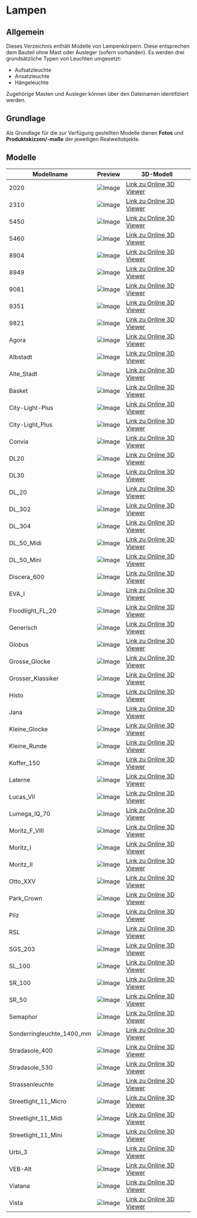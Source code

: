 # Lampen
## Allgemein
Dieses Verzeichnis enthält Modelle von Lampenkörpern. Diese entsprechen dem Bauteil ohne Mast oder Ausleger (sofern vorhanden). 
Es werden drei grundsätzliche Typen von Leuchten umgesetzt:
- Aufsatzleuchte
- Ansatzleuchte
- Hängeleuchte

Zugehörige Masten und Ausleger können über den Dateinamen identifiziert werden.

## Grundlage
Als Grundlage für die zur Verfügung gestellten Modelle dienen **Fotos** und **Produktskizzen/-maße** der jeweiligen Realweltobjekte. 
## Modelle 
 | Modellname | Preview | 3D-Modell | 
 | --- | --- | --- |
| 2020 |![Image](../../Thumbnails/Lampen/2020.jpg)|[Link zu Online 3D Viewer](https://3dviewer.net/embed.html#model=https://github.com/rostock/3DModels/blob/dev/GLBFiles/Beleuchtung/Lampen/2020.glb$camera=0,0,0$cameramode=perspective$envsettings=fishermans_bastion,on$backgroundcolor=200,200,200,255$defaultcolor=200,200,200$edgesettings=off,0,0,0,20)  |
| 2310 |![Image](../../Thumbnails/Lampen/2310.jpg)|[Link zu Online 3D Viewer](https://3dviewer.net/embed.html#model=https://github.com/rostock/3DModels/blob/dev/GLBFiles/Beleuchtung/Lampen/2310.glb$camera=0,0,0$cameramode=perspective$envsettings=fishermans_bastion,on$backgroundcolor=200,200,200,255$defaultcolor=200,200,200$edgesettings=off,0,0,0,20)  |
| 5450 |![Image](../../Thumbnails/Lampen/5450.jpg)|[Link zu Online 3D Viewer](https://3dviewer.net/embed.html#model=https://github.com/rostock/3DModels/blob/dev/GLBFiles/Beleuchtung/Lampen/5450.glb$camera=0,0,0$cameramode=perspective$envsettings=fishermans_bastion,on$backgroundcolor=200,200,200,255$defaultcolor=200,200,200$edgesettings=off,0,0,0,20)  |
| 5460 |![Image](../../Thumbnails/Lampen/5460.jpg)|[Link zu Online 3D Viewer](https://3dviewer.net/embed.html#model=https://github.com/rostock/3DModels/blob/dev/GLBFiles/Beleuchtung/Lampen/5460.glb$camera=0,0,0$cameramode=perspective$envsettings=fishermans_bastion,on$backgroundcolor=200,200,200,255$defaultcolor=200,200,200$edgesettings=off,0,0,0,20)  |
| 8904 |![Image](../../Thumbnails/Lampen/8904.jpg)|[Link zu Online 3D Viewer](https://3dviewer.net/embed.html#model=https://github.com/rostock/3DModels/blob/dev/GLBFiles/Beleuchtung/Lampen/8904.glb$camera=0,0,0$cameramode=perspective$envsettings=fishermans_bastion,on$backgroundcolor=200,200,200,255$defaultcolor=200,200,200$edgesettings=off,0,0,0,20)  |
| 8949 |![Image](../../Thumbnails/Lampen/8949.jpg)|[Link zu Online 3D Viewer](https://3dviewer.net/embed.html#model=https://github.com/rostock/3DModels/blob/dev/GLBFiles/Beleuchtung/Lampen/8949.glb$camera=0,0,0$cameramode=perspective$envsettings=fishermans_bastion,on$backgroundcolor=200,200,200,255$defaultcolor=200,200,200$edgesettings=off,0,0,0,20)  |
| 9081 |![Image](../../Thumbnails/Lampen/9081.jpg)|[Link zu Online 3D Viewer](https://3dviewer.net/embed.html#model=https://github.com/rostock/3DModels/blob/dev/GLBFiles/Beleuchtung/Lampen/9081.glb$camera=0,0,0$cameramode=perspective$envsettings=fishermans_bastion,on$backgroundcolor=200,200,200,255$defaultcolor=200,200,200$edgesettings=off,0,0,0,20)  |
| 9351 |![Image](../../Thumbnails/Lampen/9351.jpg)|[Link zu Online 3D Viewer](https://3dviewer.net/embed.html#model=https://github.com/rostock/3DModels/blob/dev/GLBFiles/Beleuchtung/Lampen/9351.glb$camera=0,0,0$cameramode=perspective$envsettings=fishermans_bastion,on$backgroundcolor=200,200,200,255$defaultcolor=200,200,200$edgesettings=off,0,0,0,20)  |
| 9821 |![Image](../../Thumbnails/Lampen/9821.jpg)|[Link zu Online 3D Viewer](https://3dviewer.net/embed.html#model=https://github.com/rostock/3DModels/blob/dev/GLBFiles/Beleuchtung/Lampen/9821.glb$camera=0,0,0$cameramode=perspective$envsettings=fishermans_bastion,on$backgroundcolor=200,200,200,255$defaultcolor=200,200,200$edgesettings=off,0,0,0,20)  |
| Agora |![Image](../../Thumbnails/Lampen/Agora.jpg)|[Link zu Online 3D Viewer](https://3dviewer.net/embed.html#model=https://github.com/rostock/3DModels/blob/dev/GLBFiles/Beleuchtung/Lampen/Agora.glb$camera=0,0,0$cameramode=perspective$envsettings=fishermans_bastion,on$backgroundcolor=200,200,200,255$defaultcolor=200,200,200$edgesettings=off,0,0,0,20)  |
| Albstadt |![Image](../../Thumbnails/Lampen/Albstadt.jpg)|[Link zu Online 3D Viewer](https://3dviewer.net/embed.html#model=https://github.com/rostock/3DModels/blob/dev/GLBFiles/Beleuchtung/Lampen/Albstadt.glb$camera=0,0,0$cameramode=perspective$envsettings=fishermans_bastion,on$backgroundcolor=200,200,200,255$defaultcolor=200,200,200$edgesettings=off,0,0,0,20)  |
| Alte_Stadt |![Image](../../Thumbnails/Lampen/Alte_Stadt.jpg)|[Link zu Online 3D Viewer](https://3dviewer.net/embed.html#model=https://github.com/rostock/3DModels/blob/dev/GLBFiles/Beleuchtung/Lampen/Alte_Stadt.glb$camera=0,0,0$cameramode=perspective$envsettings=fishermans_bastion,on$backgroundcolor=200,200,200,255$defaultcolor=200,200,200$edgesettings=off,0,0,0,20)  |
| Basket |![Image](../../Thumbnails/Lampen/Basket.jpg)|[Link zu Online 3D Viewer](https://3dviewer.net/embed.html#model=https://github.com/rostock/3DModels/blob/dev/GLBFiles/Beleuchtung/Lampen/Basket.glb$camera=0,0,0$cameramode=perspective$envsettings=fishermans_bastion,on$backgroundcolor=200,200,200,255$defaultcolor=200,200,200$edgesettings=off,0,0,0,20)  |
| City-Light-Plus |![Image](../../Thumbnails/Lampen/City-Light-Plus.jpg)|[Link zu Online 3D Viewer](https://3dviewer.net/embed.html#model=https://github.com/rostock/3DModels/blob/dev/GLBFiles/Beleuchtung/Lampen/City-Light-Plus.glb$camera=0,0,0$cameramode=perspective$envsettings=fishermans_bastion,on$backgroundcolor=200,200,200,255$defaultcolor=200,200,200$edgesettings=off,0,0,0,20)  |
| City-Light_Plus |![Image](../../Thumbnails/Lampen/City-Light_Plus.jpg)|[Link zu Online 3D Viewer](https://3dviewer.net/embed.html#model=https://github.com/rostock/3DModels/blob/dev/GLBFiles/Beleuchtung/Lampen/City-Light_Plus.glb$camera=0,0,0$cameramode=perspective$envsettings=fishermans_bastion,on$backgroundcolor=200,200,200,255$defaultcolor=200,200,200$edgesettings=off,0,0,0,20)  |
| Convia |![Image](../../Thumbnails/Lampen/Convia.jpg)|[Link zu Online 3D Viewer](https://3dviewer.net/embed.html#model=https://github.com/rostock/3DModels/blob/dev/GLBFiles/Beleuchtung/Lampen/Convia.glb$camera=0,0,0$cameramode=perspective$envsettings=fishermans_bastion,on$backgroundcolor=200,200,200,255$defaultcolor=200,200,200$edgesettings=off,0,0,0,20)  |
| DL20 |![Image](../../Thumbnails/Lampen/DL20.jpg)|[Link zu Online 3D Viewer](https://3dviewer.net/embed.html#model=https://github.com/rostock/3DModels/blob/dev/GLBFiles/Beleuchtung/Lampen/DL20.glb$camera=0,0,0$cameramode=perspective$envsettings=fishermans_bastion,on$backgroundcolor=200,200,200,255$defaultcolor=200,200,200$edgesettings=off,0,0,0,20)  |
| DL30 |![Image](../../Thumbnails/Lampen/DL30.jpg)|[Link zu Online 3D Viewer](https://3dviewer.net/embed.html#model=https://github.com/rostock/3DModels/blob/dev/GLBFiles/Beleuchtung/Lampen/DL30.glb$camera=0,0,0$cameramode=perspective$envsettings=fishermans_bastion,on$backgroundcolor=200,200,200,255$defaultcolor=200,200,200$edgesettings=off,0,0,0,20)  |
| DL_20 |![Image](../../Thumbnails/Lampen/DL_20.jpg)|[Link zu Online 3D Viewer](https://3dviewer.net/embed.html#model=https://github.com/rostock/3DModels/blob/dev/GLBFiles/Beleuchtung/Lampen/DL_20.glb$camera=0,0,0$cameramode=perspective$envsettings=fishermans_bastion,on$backgroundcolor=200,200,200,255$defaultcolor=200,200,200$edgesettings=off,0,0,0,20)  |
| DL_302 |![Image](../../Thumbnails/Lampen/DL_302.jpg)|[Link zu Online 3D Viewer](https://3dviewer.net/embed.html#model=https://github.com/rostock/3DModels/blob/dev/GLBFiles/Beleuchtung/Lampen/DL_302.glb$camera=0,0,0$cameramode=perspective$envsettings=fishermans_bastion,on$backgroundcolor=200,200,200,255$defaultcolor=200,200,200$edgesettings=off,0,0,0,20)  |
| DL_304 |![Image](../../Thumbnails/Lampen/DL_304.jpg)|[Link zu Online 3D Viewer](https://3dviewer.net/embed.html#model=https://github.com/rostock/3DModels/blob/dev/GLBFiles/Beleuchtung/Lampen/DL_304.glb$camera=0,0,0$cameramode=perspective$envsettings=fishermans_bastion,on$backgroundcolor=200,200,200,255$defaultcolor=200,200,200$edgesettings=off,0,0,0,20)  |
| DL_50_Midi |![Image](../../Thumbnails/Lampen/DL_50_Midi.jpg)|[Link zu Online 3D Viewer](https://3dviewer.net/embed.html#model=https://github.com/rostock/3DModels/blob/dev/GLBFiles/Beleuchtung/Lampen/DL_50_Midi.glb$camera=0,0,0$cameramode=perspective$envsettings=fishermans_bastion,on$backgroundcolor=200,200,200,255$defaultcolor=200,200,200$edgesettings=off,0,0,0,20)  |
| DL_50_Mini |![Image](../../Thumbnails/Lampen/DL_50_Mini.jpg)|[Link zu Online 3D Viewer](https://3dviewer.net/embed.html#model=https://github.com/rostock/3DModels/blob/dev/GLBFiles/Beleuchtung/Lampen/DL_50_Mini.glb$camera=0,0,0$cameramode=perspective$envsettings=fishermans_bastion,on$backgroundcolor=200,200,200,255$defaultcolor=200,200,200$edgesettings=off,0,0,0,20)  |
| Discera_600 |![Image](../../Thumbnails/Lampen/Discera_600.jpg)|[Link zu Online 3D Viewer](https://3dviewer.net/embed.html#model=https://github.com/rostock/3DModels/blob/dev/GLBFiles/Beleuchtung/Lampen/Discera_600.glb$camera=0,0,0$cameramode=perspective$envsettings=fishermans_bastion,on$backgroundcolor=200,200,200,255$defaultcolor=200,200,200$edgesettings=off,0,0,0,20)  |
| EVA_I |![Image](../../Thumbnails/Lampen/EVA_I.jpg)|[Link zu Online 3D Viewer](https://3dviewer.net/embed.html#model=https://github.com/rostock/3DModels/blob/dev/GLBFiles/Beleuchtung/Lampen/EVA_I.glb$camera=0,0,0$cameramode=perspective$envsettings=fishermans_bastion,on$backgroundcolor=200,200,200,255$defaultcolor=200,200,200$edgesettings=off,0,0,0,20)  |
| Floodlight_FL_20 |![Image](../../Thumbnails/Lampen/Floodlight_FL_20.jpg)|[Link zu Online 3D Viewer](https://3dviewer.net/embed.html#model=https://github.com/rostock/3DModels/blob/dev/GLBFiles/Beleuchtung/Lampen/Floodlight_FL_20.glb$camera=0,0,0$cameramode=perspective$envsettings=fishermans_bastion,on$backgroundcolor=200,200,200,255$defaultcolor=200,200,200$edgesettings=off,0,0,0,20)  |
| Generisch |![Image](../../Thumbnails/Lampen/Generisch.jpg)|[Link zu Online 3D Viewer](https://3dviewer.net/embed.html#model=https://github.com/rostock/3DModels/blob/dev/GLBFiles/Beleuchtung/Lampen/Generisch.glb$camera=0,0,0$cameramode=perspective$envsettings=fishermans_bastion,on$backgroundcolor=200,200,200,255$defaultcolor=200,200,200$edgesettings=off,0,0,0,20)  |
| Globus |![Image](../../Thumbnails/Lampen/Globus.jpg)|[Link zu Online 3D Viewer](https://3dviewer.net/embed.html#model=https://github.com/rostock/3DModels/blob/dev/GLBFiles/Beleuchtung/Lampen/Globus.glb$camera=0,0,0$cameramode=perspective$envsettings=fishermans_bastion,on$backgroundcolor=200,200,200,255$defaultcolor=200,200,200$edgesettings=off,0,0,0,20)  |
| Grosse_Glocke |![Image](../../Thumbnails/Lampen/Grosse_Glocke.jpg)|[Link zu Online 3D Viewer](https://3dviewer.net/embed.html#model=https://github.com/rostock/3DModels/blob/dev/GLBFiles/Beleuchtung/Lampen/Grosse_Glocke.glb$camera=0,0,0$cameramode=perspective$envsettings=fishermans_bastion,on$backgroundcolor=200,200,200,255$defaultcolor=200,200,200$edgesettings=off,0,0,0,20)  |
| Grosser_Klassiker |![Image](../../Thumbnails/Lampen/Grosser_Klassiker.jpg)|[Link zu Online 3D Viewer](https://3dviewer.net/embed.html#model=https://github.com/rostock/3DModels/blob/dev/GLBFiles/Beleuchtung/Lampen/Grosser_Klassiker.glb$camera=0,0,0$cameramode=perspective$envsettings=fishermans_bastion,on$backgroundcolor=200,200,200,255$defaultcolor=200,200,200$edgesettings=off,0,0,0,20)  |
| Histo |![Image](../../Thumbnails/Lampen/Histo.jpg)|[Link zu Online 3D Viewer](https://3dviewer.net/embed.html#model=https://github.com/rostock/3DModels/blob/dev/GLBFiles/Beleuchtung/Lampen/Histo.glb$camera=0,0,0$cameramode=perspective$envsettings=fishermans_bastion,on$backgroundcolor=200,200,200,255$defaultcolor=200,200,200$edgesettings=off,0,0,0,20)  |
| Jana |![Image](../../Thumbnails/Lampen/Jana.jpg)|[Link zu Online 3D Viewer](https://3dviewer.net/embed.html#model=https://github.com/rostock/3DModels/blob/dev/GLBFiles/Beleuchtung/Lampen/Jana.glb$camera=0,0,0$cameramode=perspective$envsettings=fishermans_bastion,on$backgroundcolor=200,200,200,255$defaultcolor=200,200,200$edgesettings=off,0,0,0,20)  |
| Kleine_Glocke |![Image](../../Thumbnails/Lampen/Kleine_Glocke.jpg)|[Link zu Online 3D Viewer](https://3dviewer.net/embed.html#model=https://github.com/rostock/3DModels/blob/dev/GLBFiles/Beleuchtung/Lampen/Kleine_Glocke.glb$camera=0,0,0$cameramode=perspective$envsettings=fishermans_bastion,on$backgroundcolor=200,200,200,255$defaultcolor=200,200,200$edgesettings=off,0,0,0,20)  |
| Kleine_Runde |![Image](../../Thumbnails/Lampen/Kleine_Runde.jpg)|[Link zu Online 3D Viewer](https://3dviewer.net/embed.html#model=https://github.com/rostock/3DModels/blob/dev/GLBFiles/Beleuchtung/Lampen/Kleine_Runde.glb$camera=0,0,0$cameramode=perspective$envsettings=fishermans_bastion,on$backgroundcolor=200,200,200,255$defaultcolor=200,200,200$edgesettings=off,0,0,0,20)  |
| Koffer_150 |![Image](../../Thumbnails/Lampen/Koffer_150.jpg)|[Link zu Online 3D Viewer](https://3dviewer.net/embed.html#model=https://github.com/rostock/3DModels/blob/dev/GLBFiles/Beleuchtung/Lampen/Koffer_150.glb$camera=0,0,0$cameramode=perspective$envsettings=fishermans_bastion,on$backgroundcolor=200,200,200,255$defaultcolor=200,200,200$edgesettings=off,0,0,0,20)  |
| Laterne |![Image](../../Thumbnails/Lampen/Laterne.jpg)|[Link zu Online 3D Viewer](https://3dviewer.net/embed.html#model=https://github.com/rostock/3DModels/blob/dev/GLBFiles/Beleuchtung/Lampen/Laterne.glb$camera=0,0,0$cameramode=perspective$envsettings=fishermans_bastion,on$backgroundcolor=200,200,200,255$defaultcolor=200,200,200$edgesettings=off,0,0,0,20)  |
| Lucas_VII |![Image](../../Thumbnails/Lampen/Lucas_VII.jpg)|[Link zu Online 3D Viewer](https://3dviewer.net/embed.html#model=https://github.com/rostock/3DModels/blob/dev/GLBFiles/Beleuchtung/Lampen/Lucas_VII.glb$camera=0,0,0$cameramode=perspective$envsettings=fishermans_bastion,on$backgroundcolor=200,200,200,255$defaultcolor=200,200,200$edgesettings=off,0,0,0,20)  |
| Lumega_IQ_70 |![Image](../../Thumbnails/Lampen/Lumega_IQ_70.jpg)|[Link zu Online 3D Viewer](https://3dviewer.net/embed.html#model=https://github.com/rostock/3DModels/blob/dev/GLBFiles/Beleuchtung/Lampen/Lumega_IQ_70.glb$camera=0,0,0$cameramode=perspective$envsettings=fishermans_bastion,on$backgroundcolor=200,200,200,255$defaultcolor=200,200,200$edgesettings=off,0,0,0,20)  |
| Moritz_F_VIII |![Image](../../Thumbnails/Lampen/Moritz_F_VIII.jpg)|[Link zu Online 3D Viewer](https://3dviewer.net/embed.html#model=https://github.com/rostock/3DModels/blob/dev/GLBFiles/Beleuchtung/Lampen/Moritz_F_VIII.glb$camera=0,0,0$cameramode=perspective$envsettings=fishermans_bastion,on$backgroundcolor=200,200,200,255$defaultcolor=200,200,200$edgesettings=off,0,0,0,20)  |
| Moritz_I |![Image](../../Thumbnails/Lampen/Moritz_I.jpg)|[Link zu Online 3D Viewer](https://3dviewer.net/embed.html#model=https://github.com/rostock/3DModels/blob/dev/GLBFiles/Beleuchtung/Lampen/Moritz_I.glb$camera=0,0,0$cameramode=perspective$envsettings=fishermans_bastion,on$backgroundcolor=200,200,200,255$defaultcolor=200,200,200$edgesettings=off,0,0,0,20)  |
| Moritz_II |![Image](../../Thumbnails/Lampen/Moritz_II.jpg)|[Link zu Online 3D Viewer](https://3dviewer.net/embed.html#model=https://github.com/rostock/3DModels/blob/dev/GLBFiles/Beleuchtung/Lampen/Moritz_II.glb$camera=0,0,0$cameramode=perspective$envsettings=fishermans_bastion,on$backgroundcolor=200,200,200,255$defaultcolor=200,200,200$edgesettings=off,0,0,0,20)  |
| Otto_XXV |![Image](../../Thumbnails/Lampen/Otto_XXV.jpg)|[Link zu Online 3D Viewer](https://3dviewer.net/embed.html#model=https://github.com/rostock/3DModels/blob/dev/GLBFiles/Beleuchtung/Lampen/Otto_XXV.glb$camera=0,0,0$cameramode=perspective$envsettings=fishermans_bastion,on$backgroundcolor=200,200,200,255$defaultcolor=200,200,200$edgesettings=off,0,0,0,20)  |
| Park_Crown |![Image](../../Thumbnails/Lampen/Park_Crown.jpg)|[Link zu Online 3D Viewer](https://3dviewer.net/embed.html#model=https://github.com/rostock/3DModels/blob/dev/GLBFiles/Beleuchtung/Lampen/Park_Crown.glb$camera=0,0,0$cameramode=perspective$envsettings=fishermans_bastion,on$backgroundcolor=200,200,200,255$defaultcolor=200,200,200$edgesettings=off,0,0,0,20)  |
| Pilz |![Image](../../Thumbnails/Lampen/Pilz.jpg)|[Link zu Online 3D Viewer](https://3dviewer.net/embed.html#model=https://github.com/rostock/3DModels/blob/dev/GLBFiles/Beleuchtung/Lampen/Pilz.glb$camera=0,0,0$cameramode=perspective$envsettings=fishermans_bastion,on$backgroundcolor=200,200,200,255$defaultcolor=200,200,200$edgesettings=off,0,0,0,20)  |
| RSL |![Image](../../Thumbnails/Lampen/RSL.jpg)|[Link zu Online 3D Viewer](https://3dviewer.net/embed.html#model=https://github.com/rostock/3DModels/blob/dev/GLBFiles/Beleuchtung/Lampen/RSL.glb$camera=0,0,0$cameramode=perspective$envsettings=fishermans_bastion,on$backgroundcolor=200,200,200,255$defaultcolor=200,200,200$edgesettings=off,0,0,0,20)  |
| SGS_203 |![Image](../../Thumbnails/Lampen/SGS_203.jpg)|[Link zu Online 3D Viewer](https://3dviewer.net/embed.html#model=https://github.com/rostock/3DModels/blob/dev/GLBFiles/Beleuchtung/Lampen/SGS_203.glb$camera=0,0,0$cameramode=perspective$envsettings=fishermans_bastion,on$backgroundcolor=200,200,200,255$defaultcolor=200,200,200$edgesettings=off,0,0,0,20)  |
| SL_100 |![Image](../../Thumbnails/Lampen/SL_100.jpg)|[Link zu Online 3D Viewer](https://3dviewer.net/embed.html#model=https://github.com/rostock/3DModels/blob/dev/GLBFiles/Beleuchtung/Lampen/SL_100.glb$camera=0,0,0$cameramode=perspective$envsettings=fishermans_bastion,on$backgroundcolor=200,200,200,255$defaultcolor=200,200,200$edgesettings=off,0,0,0,20)  |
| SR_100 |![Image](../../Thumbnails/Lampen/SR_100.jpg)|[Link zu Online 3D Viewer](https://3dviewer.net/embed.html#model=https://github.com/rostock/3DModels/blob/dev/GLBFiles/Beleuchtung/Lampen/SR_100.glb$camera=0,0,0$cameramode=perspective$envsettings=fishermans_bastion,on$backgroundcolor=200,200,200,255$defaultcolor=200,200,200$edgesettings=off,0,0,0,20)  |
| SR_50 |![Image](../../Thumbnails/Lampen/SR_50.jpg)|[Link zu Online 3D Viewer](https://3dviewer.net/embed.html#model=https://github.com/rostock/3DModels/blob/dev/GLBFiles/Beleuchtung/Lampen/SR_50.glb$camera=0,0,0$cameramode=perspective$envsettings=fishermans_bastion,on$backgroundcolor=200,200,200,255$defaultcolor=200,200,200$edgesettings=off,0,0,0,20)  |
| Semaphor |![Image](../../Thumbnails/Lampen/Semaphor.jpg)|[Link zu Online 3D Viewer](https://3dviewer.net/embed.html#model=https://github.com/rostock/3DModels/blob/dev/GLBFiles/Beleuchtung/Lampen/Semaphor.glb$camera=0,0,0$cameramode=perspective$envsettings=fishermans_bastion,on$backgroundcolor=200,200,200,255$defaultcolor=200,200,200$edgesettings=off,0,0,0,20)  |
| Sonderringleuchte_1400_mm |![Image](../../Thumbnails/Lampen/Sonderringleuchte_1400_mm.jpg)|[Link zu Online 3D Viewer](https://3dviewer.net/embed.html#model=https://github.com/rostock/3DModels/blob/dev/GLBFiles/Beleuchtung/Lampen/Sonderringleuchte_1400_mm.glb$camera=0,0,0$cameramode=perspective$envsettings=fishermans_bastion,on$backgroundcolor=200,200,200,255$defaultcolor=200,200,200$edgesettings=off,0,0,0,20)  |
| Stradasole_400 |![Image](../../Thumbnails/Lampen/Stradasole_400.jpg)|[Link zu Online 3D Viewer](https://3dviewer.net/embed.html#model=https://github.com/rostock/3DModels/blob/dev/GLBFiles/Beleuchtung/Lampen/Stradasole_400.glb$camera=0,0,0$cameramode=perspective$envsettings=fishermans_bastion,on$backgroundcolor=200,200,200,255$defaultcolor=200,200,200$edgesettings=off,0,0,0,20)  |
| Stradasole_530 |![Image](../../Thumbnails/Lampen/Stradasole_530.jpg)|[Link zu Online 3D Viewer](https://3dviewer.net/embed.html#model=https://github.com/rostock/3DModels/blob/dev/GLBFiles/Beleuchtung/Lampen/Stradasole_530.glb$camera=0,0,0$cameramode=perspective$envsettings=fishermans_bastion,on$backgroundcolor=200,200,200,255$defaultcolor=200,200,200$edgesettings=off,0,0,0,20)  |
| Strassenleuchte |![Image](../../Thumbnails/Lampen/Strassenleuchte.jpg)|[Link zu Online 3D Viewer](https://3dviewer.net/embed.html#model=https://github.com/rostock/3DModels/blob/dev/GLBFiles/Beleuchtung/Lampen/Strassenleuchte.glb$camera=0,0,0$cameramode=perspective$envsettings=fishermans_bastion,on$backgroundcolor=200,200,200,255$defaultcolor=200,200,200$edgesettings=off,0,0,0,20)  |
| Streetlight_11_Micro |![Image](../../Thumbnails/Lampen/Streetlight_11_Micro.jpg)|[Link zu Online 3D Viewer](https://3dviewer.net/embed.html#model=https://github.com/rostock/3DModels/blob/dev/GLBFiles/Beleuchtung/Lampen/Streetlight_11_Micro.glb$camera=0,0,0$cameramode=perspective$envsettings=fishermans_bastion,on$backgroundcolor=200,200,200,255$defaultcolor=200,200,200$edgesettings=off,0,0,0,20)  |
| Streetlight_11_Midi |![Image](../../Thumbnails/Lampen/Streetlight_11_Midi.jpg)|[Link zu Online 3D Viewer](https://3dviewer.net/embed.html#model=https://github.com/rostock/3DModels/blob/dev/GLBFiles/Beleuchtung/Lampen/Streetlight_11_Midi.glb$camera=0,0,0$cameramode=perspective$envsettings=fishermans_bastion,on$backgroundcolor=200,200,200,255$defaultcolor=200,200,200$edgesettings=off,0,0,0,20)  |
| Streetlight_11_Mini |![Image](../../Thumbnails/Lampen/Streetlight_11_Mini.jpg)|[Link zu Online 3D Viewer](https://3dviewer.net/embed.html#model=https://github.com/rostock/3DModels/blob/dev/GLBFiles/Beleuchtung/Lampen/Streetlight_11_Mini.glb$camera=0,0,0$cameramode=perspective$envsettings=fishermans_bastion,on$backgroundcolor=200,200,200,255$defaultcolor=200,200,200$edgesettings=off,0,0,0,20)  |
| Urbi_3 |![Image](../../Thumbnails/Lampen/Urbi_3.jpg)|[Link zu Online 3D Viewer](https://3dviewer.net/embed.html#model=https://github.com/rostock/3DModels/blob/dev/GLBFiles/Beleuchtung/Lampen/Urbi_3.glb$camera=0,0,0$cameramode=perspective$envsettings=fishermans_bastion,on$backgroundcolor=200,200,200,255$defaultcolor=200,200,200$edgesettings=off,0,0,0,20)  |
| VEB-Alt |![Image](../../Thumbnails/Lampen/VEB-Alt.jpg)|[Link zu Online 3D Viewer](https://3dviewer.net/embed.html#model=https://github.com/rostock/3DModels/blob/dev/GLBFiles/Beleuchtung/Lampen/VEB-Alt.glb$camera=0,0,0$cameramode=perspective$envsettings=fishermans_bastion,on$backgroundcolor=200,200,200,255$defaultcolor=200,200,200$edgesettings=off,0,0,0,20)  |
| Viatana |![Image](../../Thumbnails/Lampen/Viatana.jpg)|[Link zu Online 3D Viewer](https://3dviewer.net/embed.html#model=https://github.com/rostock/3DModels/blob/dev/GLBFiles/Beleuchtung/Lampen/Viatana.glb$camera=0,0,0$cameramode=perspective$envsettings=fishermans_bastion,on$backgroundcolor=200,200,200,255$defaultcolor=200,200,200$edgesettings=off,0,0,0,20)  |
| Vista |![Image](../../Thumbnails/Lampen/Vista.jpg)|[Link zu Online 3D Viewer](https://3dviewer.net/embed.html#model=https://github.com/rostock/3DModels/blob/dev/GLBFiles/Beleuchtung/Lampen/Vista.glb$camera=0,0,0$cameramode=perspective$envsettings=fishermans_bastion,on$backgroundcolor=200,200,200,255$defaultcolor=200,200,200$edgesettings=off,0,0,0,20)  |

